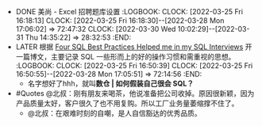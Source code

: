 - DONE 美尚 - Excel 招聘题库设置
  :LOGBOOK:
  CLOCK: [2022-03-25 Fri 16:18:13]
  CLOCK: [2022-03-25 Fri 16:18:30]--[2022-03-28 Mon 17:06:02] =>  72:47:32
  CLOCK: [2022-03-30 Wed 10:02:29]--[2022-03-31 Thu 14:35:22] =>  28:32:53
  :END:
- LATER 根据 [Four SQL Best Practices Helped me in my SQL Interviews](https://medium.com/@Hong_Tang/four-sql-best-practices-helped-me-in-my-sql-interviews-68e686b6d28a) 开一篇博文，主要记录 SQL 一些形而上的好的操作习惯和需重视的思想。
  :LOGBOOK:
  CLOCK: [2022-03-25 Fri 16:50:39]
  CLOCK: [2022-03-25 Fri 16:50:55]--[2022-03-28 Mon 17:05:51] =>  72:14:56
  :END:
	- 名字想好了hhh，就叫**数仓 | 如何假装自己很会 SQL？**
- #Quotes @北叔：刚有朋友来喝茶，他说准备把公司收掉。原因很新颖，因为产品质量太好，客户很久了也不用复购。所以工厂业务量萎缩撑不住了。
	- @北叔：在艰难时刻的自嘲，是人自信豁达的优秀品质。